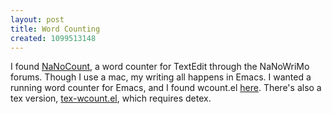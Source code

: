 ```yaml
---
layout: post
title: Word Counting
created: 1099513148
---
```

 I found [NaNoCount](http://paulgorman.org/index.php?p=53), a word counter for TextEdit through the NaNoWriMo forums.  Though I use a mac, my writing all happens in Emacs.  I wanted a running word counter for Emacs, and I found wcount.el  [here](http://gnufans.net/~deego/emacspub/site-lisp-not/wcount.el). There's also a tex version, [tex-wcount.el](http://ftp2.de.freebsd.org/pub/emacs/emacs-lisp/archive/tex-wcount.el), which requires detex.

